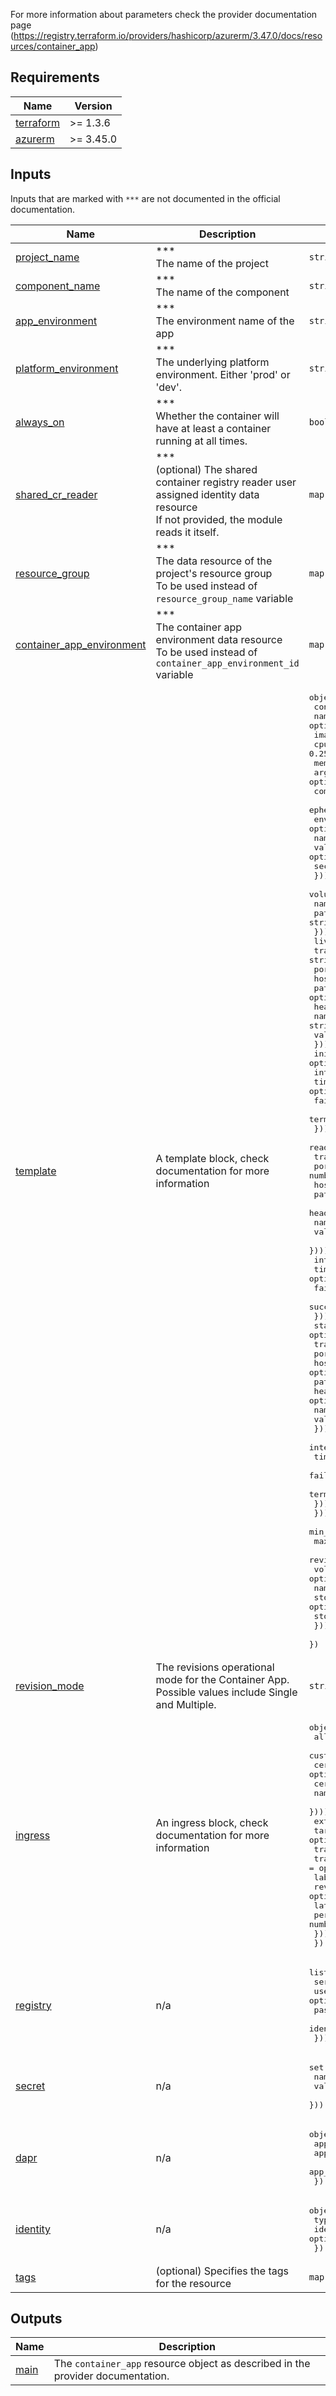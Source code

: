 For more information about parameters check the provider documentation page<br>(https://registry.terraform.io/providers/hashicorp/azurerm/3.47.0/docs/resources/container_app)
<!-- BEGIN_TF_DOCS -->


## Requirements

| Name | Version |
|------|---------|
| <a name="requirement_terraform"></a> [terraform](#requirement\_terraform) | >= 1.3.6 |
| <a name="requirement_azurerm"></a> [azurerm](#requirement\_azurerm) | >= 3.45.0 |



## Inputs
Inputs that are marked with `***` are not documented in the official documentation.

| Name | Description | Type | Default | Required |
|------|-------------|------|---------|:--------:|
| <a name="input_project_name"></a> [project\_name](#input\_project\_name) | ***<br> The name of the project | `string`| | yes |
| <a name="input_component_name"></a> [component\_name](#input\_component\_name) | ***<br> The name of the component | `string`| `"api"`| no |
| <a name="input_app_environment"></a> [app\_environment](#input\_app\_environment) | ***<br> The environment name of the app | `string`| | yes |
| <a name="input_platform_environment"></a> [platform\_environment](#input\_platform\_environment) | ***<br> The underlying platform environment. Either 'prod' or 'dev'. | `string`| | yes |
| <a name="input_always_on"></a> [always\_on](#input\_always\_on) | ***<br> Whether the container will have at least a container running at all times. | `bool`| `false`| no |
| <a name="input_shared_cr_reader"></a> [shared\_cr\_reader](#input\_shared\_cr\_reader) | ***<br> (optional) The shared container registry reader user assigned identity data resource<br> If not provided, the module reads it itself. | `map(any)`| `null`| no |
| <a name="input_resource_group"></a> [resource\_group](#input\_resource\_group) | ***<br> The data resource of the project's resource group<br> To be used instead of `resource_group_name` variable | `map(any)`| | yes |
| <a name="input_container_app_environment"></a> [container\_app\_environment](#input\_container\_app\_environment) | ***<br> The container app environment data resource<br> To be used instead of `container_app_environment_id` variable | `map(any)`| | yes |
| <a name="input_template"></a> [template](#input\_template) | A template block, check documentation for more information | <pre>object({<br>    container = list(object({<br>      name              = optional(string)<br>      image             = optional(string)<br>      cpu               = optional(number, 0.25)<br>      memory            = optional(string, "0.5Gi")<br>      args              = optional(list(string))<br>      command           = optional(list(string))<br>      ephemeral_storage = optional(string)<br>      env = optional(list(object({<br>        name        = string<br>        value       = optional(string)<br>        secret_name = optional(string)<br>      })))<br>      volume_mounts = optional(list(object({<br>        name = string<br>        path = string<br>      })))<br>      liveness_probe = optional(object({<br>        transport = string<br>        port      = number<br>        host      = optional(string)<br>        path      = optional(string)<br>        header = optional(list(object({<br>          name  = string<br>          value = string<br>        })))<br>        initial_delay                    = optional(number)<br>        interval_seconds                 = optional(number)<br>        timeout                          = optional(number)<br>        failure_count_threshold          = optional(number)<br>        termination_grace_period_seconds = optional(number)<br>      }))<br>      readiness_probe = optional(object({<br>        transport = string<br>        port      = number<br>        host      = optional(string)<br>        path      = optional(string)<br>        header = optional(list(object({<br>          name  = string<br>          value = string<br>        })))<br>        interval_seconds        = optional(number)<br>        timeout                 = optional(number)<br>        failure_count_threshold = optional(number)<br>        success_count_threshold = optional(number)<br>      }))<br>      startup_probe = optional(object({<br>        transport = string<br>        port      = number<br>        host      = optional(string)<br>        path      = optional(string)<br>        header = optional(list(object({<br>          name  = string<br>          value = string<br>        })))<br>        interval_seconds                 = optional(number)<br>        timeout                          = optional(number)<br>        failure_count_threshold          = optional(number)<br>        termination_grace_period_seconds = optional(number)<br>      }))<br>    }))<br>    min_replicas    = optional(number)<br>    max_replicas    = optional(number)<br>    revision_suffix = optional(string)<br>    volume = optional(list(object({<br>      name         = string<br>      storage_name = optional(string)<br>      storage_type = optional(string)<br>    })))<br>  })</pre>| <pre>{<br>  "container": [<br>    {<br>      "cpu": 0.25,<br>      "image": "mcr.microsoft.com/azuredocs/containerapps-helloworld:latest",<br>      "memory": "value",<br>      "name": "dummy"<br>    }<br>  ],<br>  "max_replicas": 10,<br>  "min_replicas": 0<br>}</pre>| no |
| <a name="input_revision_mode"></a> [revision\_mode](#input\_revision\_mode) | The revisions operational mode for the Container App. Possible values include Single and Multiple. | `string`| `"Single"`| no |
| <a name="input_ingress"></a> [ingress](#input\_ingress) | An ingress block, check documentation for more information | <pre>object({<br>    allow_insecure_connections = optional(bool)<br>    custom_domain = optional(list(object({<br>      certificate_binding_type = optional(string)<br>      certificate_id           = string<br>      name                     = string<br>    })))<br>    external_enabled = optional(bool, true)<br>    target_port      = optional(number, 80)<br>    transport        = optional(string)<br>    traffic_weight = optional(object({<br>      label           = optional(string)<br>      revision_suffix = optional(string)<br>      latest_revision = optional(bool)<br>      percentage      = number<br>    }))<br>  })</pre>| <pre>{<br>  "external_enabled": true,<br>  "target_port": 80<br>}</pre>| no |
| <a name="input_registry"></a> [registry](#input\_registry) | n/a | <pre>list(object({<br>    server               = string<br>    username             = optional(string)<br>    password_secret_name = optional(string)<br>    identity             = optional(string)<br>  }))</pre>| `[]`| no |
| <a name="input_secret"></a> [secret](#input\_secret) | n/a | <pre>set(object({<br>    name  = string<br>    value = string<br>  }))</pre>| `[]`| no |
| <a name="input_dapr"></a> [dapr](#input\_dapr) | n/a | <pre>object({<br>    app_id       = string<br>    app_port     = number<br>    app_protocol = optional(string)<br>  })</pre>| `null`| no |
| <a name="input_identity"></a> [identity](#input\_identity) | n/a | <pre>object({<br>    type         = string<br>    identity_ids = optional(set(string))<br>  })</pre>| `null`| no |
| <a name="input_tags"></a> [tags](#input\_tags) | (optional) Specifies the tags for the resource | `map(string)`| `{}`| no |
## Outputs

| Name | Description |
|------|-------------|
| <a name="output_main"></a> [main](#output\_main) | The `container_app` resource object as described in the provider documentation. |

<!-- END_TF_DOCS -->